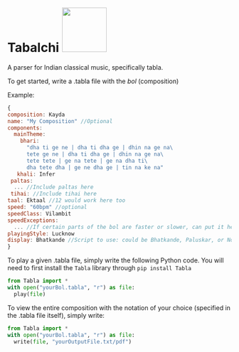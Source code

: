 # Tabalchi <img src="https://github.com/user-attachments/assets/0d47f705-74d9-43e4-91b0-a6c8806965ba" width=100/>


A parser for Indian classical music, specifically tabla. 

To get started, write a .tabla file with the *bol* (composition)

Example: 

```javascript
{
composition: Kayda
name: "My Composition" //Optional
components:
  mainTheme:
    bhari:
      "dha ti ge ne | dha ti dha ge | dhin na ge na\
      tete ge ne | dha ti dha ge | dhin na ge na\
      tete tete | ge na tete | ge na dha ti\
      dha tete dha | ge ne dha ge | tin na ke na"
   khali: Infer
 paltas:
  ... //Include paltas here
 tihai: //Include tihai here
taal: Ektaal //12 would work here too
speed: "60bpm" //optional
speedClass: Vilambit
speedExceptions:
  ... //If certain parts of the bol are faster or slower, can put it here
playingStyle: Lucknow
display: Bhatkande //Script to use: could be Bhatkande, Paluskar, or None
}
```

To play a given .tabla file, simply write the following Python code. You will need to first install the ``Tabla`` library through ``pip install Tabla``

```python
from Tabla import *
with open("yourBol.tabla", "r") as file:
  play(file)
```

To view the entire composition with the notation of your choice (specified in the .tabla file itself), simply write:

```python
from Tabla import *
with open("yourBol.tabla", "r") as file:
  write(file, "yourOutputFile.txt/pdf")
```





